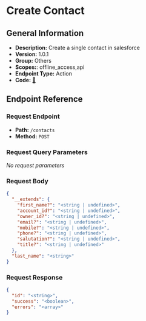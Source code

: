 # Create Contact

## General Information

- **Description:** Create a single contact in salesforce
- **Version:** 1.0.1
- **Group:** Others
- **Scopes:**: offline_access,api
- **Endpoint Type:** Action
- **Code:** [🔗](https://github.com/NangoHQ/integration-templates/tree/main/integrations/salesforce-sandbox/actions/create-contact.ts)

## Endpoint Reference

### Request Endpoint

- **Path:** `/contacts`
- **Method:** `POST`

### Request Query Parameters

_No request parameters_

### Request Body

```json
{
  "__extends": {
    "first_name?": "<string | undefined>",
    "account_id?": "<string | undefined>",
    "owner_id?": "<string | undefined>",
    "email?": "<string | undefined>",
    "mobile?": "<string | undefined>",
    "phone?": "<string | undefined>",
    "salutation?": "<string | undefined>",
    "title?": "<string | undefined>"
  },
  "last_name": "<string>"
}
```

### Request Response

```json
{
  "id": "<string>",
  "success": "<boolean>",
  "errors": "<array>"
}
```
